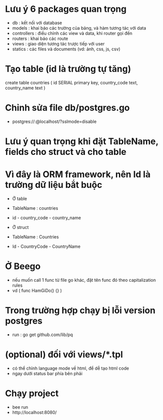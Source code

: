 # Lưu ý 6 packages quan trọng

- db : kết nối với database
- models : khai báo các trường của bảng, và hàm tương tác với data
- controllers : điều chỉnh các view và data, khi router gọi đến
- routers : khai báo các route
- views : giao diện tương tác trược tiếp với user
- statics : các files và documents (vd: ảnh, css, js, csv)

# Tạo table (id là trường tự tăng)

create table countries (
id SERIAL primary key,
country_code text,
country_name text
)

# Chỉnh sửa file db/postgres.go

- postgres://<username>:<password>@localhost/<dbname>?sslmode=disable

# Lưu ý quan trọng khi đặt TableName, fields cho struct và cho table

# Vì đây là ORM framework, nên Id là trường dữ liệu bắt buộc

- Ở table
- TableName : countries
- id - country_code - country_name

- Ở struct
- TableName : Countries
- Id - CountryCode - CountryName

# Ở Beego

- nếu muốn call 1 func từ file go khác, đặt tên func đó theo capitalization rules
- vd ( func HamGiDo() {} )

# Trong trường hợp chạy bị lỗi version postgres

- run : go get github.com/lib/pq

# (optional) đối với views/\*.tpl

- có thể chỉnh language mode về html, để dễ tạo html code
- ngay dưới status bar phía bên phải

# Chạy project

- bee run
- http://localhost:8080/
